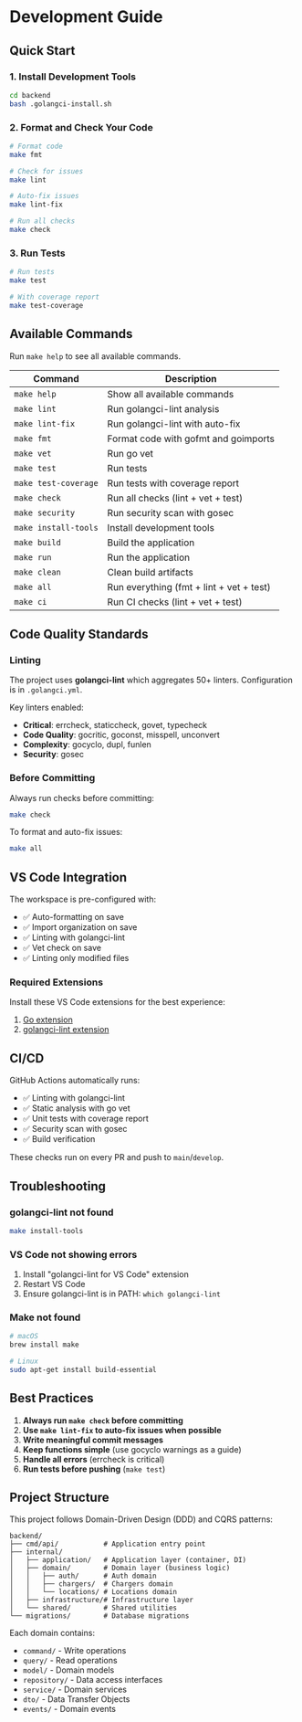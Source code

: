 # Development Guide

## Quick Start

### 1. Install Development Tools

```bash
cd backend
bash .golangci-install.sh
```

### 2. Format and Check Your Code

```bash
# Format code
make fmt

# Check for issues
make lint

# Auto-fix issues
make lint-fix

# Run all checks
make check
```

### 3. Run Tests

```bash
# Run tests
make test

# With coverage report
make test-coverage
```

## Available Commands

Run `make help` to see all available commands.

| Command | Description |
|---------|-------------|
| `make help` | Show all available commands |
| `make lint` | Run golangci-lint analysis |
| `make lint-fix` | Run golangci-lint with auto-fix |
| `make fmt` | Format code with gofmt and goimports |
| `make vet` | Run go vet |
| `make test` | Run tests |
| `make test-coverage` | Run tests with coverage report |
| `make check` | Run all checks (lint + vet + test) |
| `make security` | Run security scan with gosec |
| `make install-tools` | Install development tools |
| `make build` | Build the application |
| `make run` | Run the application |
| `make clean` | Clean build artifacts |
| `make all` | Run everything (fmt + lint + vet + test) |
| `make ci` | Run CI checks (lint + vet + test) |

## Code Quality Standards

### Linting

The project uses **golangci-lint** which aggregates 50+ linters. Configuration is in `.golangci.yml`.

Key linters enabled:
- **Critical**: errcheck, staticcheck, govet, typecheck
- **Code Quality**: gocritic, goconst, misspell, unconvert
- **Complexity**: gocyclo, dupl, funlen
- **Security**: gosec

### Before Committing

Always run checks before committing:

```bash
make check
```

To format and auto-fix issues:

```bash
make all
```

## VS Code Integration

The workspace is pre-configured with:

- ✅ Auto-formatting on save
- ✅ Import organization on save
- ✅ Linting with golangci-lint
- ✅ Vet check on save
- ✅ Linting only modified files

### Required Extensions

Install these VS Code extensions for the best experience:

1. [Go extension](https://marketplace.visualstudio.com/items?itemName=golang.go)
2. [golangci-lint extension](https://marketplace.visualstudio.com/items?itemName=Golang.go)

## CI/CD

GitHub Actions automatically runs:

- ✅ Linting with golangci-lint
- ✅ Static analysis with go vet
- ✅ Unit tests with coverage report
- ✅ Security scan with gosec
- ✅ Build verification

These checks run on every PR and push to `main`/`develop`.

## Troubleshooting

### golangci-lint not found

```bash
make install-tools
```

### VS Code not showing errors

1. Install "golangci-lint for VS Code" extension
2. Restart VS Code
3. Ensure golangci-lint is in PATH: `which golangci-lint`

### Make not found

```bash
# macOS
brew install make

# Linux
sudo apt-get install build-essential
```

## Best Practices

1. **Always run `make check` before committing**
2. **Use `make lint-fix` to auto-fix issues when possible**
3. **Write meaningful commit messages**
4. **Keep functions simple** (use gocyclo warnings as a guide)
5. **Handle all errors** (errcheck is critical)
6. **Run tests before pushing** (`make test`)

## Project Structure

This project follows Domain-Driven Design (DDD) and CQRS patterns:

```
backend/
├── cmd/api/           # Application entry point
├── internal/
│   ├── application/   # Application layer (container, DI)
│   ├── domain/        # Domain layer (business logic)
│   │   ├── auth/      # Auth domain
│   │   ├── chargers/  # Chargers domain
│   │   └── locations/ # Locations domain
│   ├── infrastructure/# Infrastructure layer
│   └── shared/        # Shared utilities
└── migrations/        # Database migrations
```

Each domain contains:
- `command/` - Write operations
- `query/` - Read operations
- `model/` - Domain models
- `repository/` - Data access interfaces
- `service/` - Domain services
- `dto/` - Data Transfer Objects
- `events/` - Domain events


